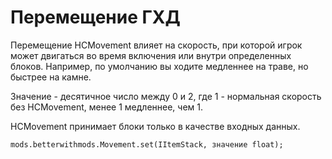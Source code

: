 # Перемещение ГХД

Перемещение HCMovement влияет на скорость, при которой игрок может двигаться во время включения или внутри определенных блоков. Например, по умолчанию вы ходите медленнее на траве, но быстрее на камне.

Значение - десятичное число между 0 и 2, где 1 - нормальная скорость без HCMovement, менее 1 медленнее, чем 1.

HCMovement принимает блоки только в качестве входных данных.

```zenscript
mods.betterwithmods.Movement.set(IItemStack, значение float);

```